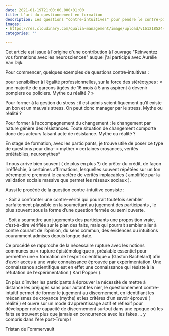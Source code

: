 ```yaml
---
date: 2021-01-19T21:00:00.000+01:00
title: L'art du questionnement en formation
description: Les questions "contre-intuitives" pour pendre le contre-pied de nos croyances.
images:
- https://res.cloudinary.com/qualia-management/image/upload/v1612185244/tdf/neurosciences_ebm4lk.png
categories: ''

---
```

Cet article est issue à l'origine d'une contribution à l'ouvrage "Réinventez vos formations avec les neurosciences" auquel j'ai participé avec Aurélie Van Dijk.

Pour commencer, quelques exemples de questions contre-intuitives : 

pour sensibiliser à l’égalité professionnelles, sur la force des stéréotypes : « une majorité de garçons âgées de 16 mois à 5 ans aspirent à devenir pompiers ou policiers. Mythe ou réalité ? »

Pour former à la gestion du stress : il est admis scientifiquement qu’il existe un bon et un mauvais stress. On peut donc manager par le stress. Mythe ou réalité ?

Pour former à l’accompagnement du changement : le changement par nature génère des résistances. Toute situation de changement comporte donc des acteurs faisant acte de résistance. Mythe ou réalité ?

En stage de formation, avec les participants, je trouve utile de poser ce type de questions pour dina- « myther » certaines croyances, vérités préétablies, neuromythes*

Il nous arrive bien souvent ( de plus en plus ?) de prêter du crédit, de façon irréfléchie, à certaines affirmations, lesquelles souvent répétées sur un ton péremptoire prennent le caractère de vérités implacables ( amplifiée par la validation sociale massive que permet les réseaux sociaux ).

Aussi le procédé de la question contre-intuitive consiste :

\- Soit à confronter une contre-vérité qui pourrait toutefois sembler parfaitement plausible en la soumettant au jugement des participants , le plus souvent sous la forme d’une question fermée ou semi ouverte.

\- Soit à soumettre aux jugements des participants une proposition vraie, c’est-à-dire vérifiée sur le plan des faits, mais qui pourrait sembler aller à contre courant de l’opinion, du sens commun, des évidences ou intuitions couramment admises depuis longue date.

Ce procédé se rapproche de la nécessaire rupture avec les notions communes ou « rupture épistémologique », préalable essentiel pour permettre une « formation de l’esprit scientifique » (Gaston Bachelard) afin d’avoir accès à une vraie connaissance éprouvée par expérimentation. Une connaissance scientifique est en effet une connaissance qui résiste à la réfutation de l’expérimentation ( Karl Popper ).

En plus d’inviter les participants à éprouver la nécessité de mettre à distance les préjugés sans pour autant les nier, le questionnement contre-intuitif permet de former le jugement au discernement, en identifiant les mécanismes de croyance (mythe) et les critères d’un savoir éprouvé ( réalité ) et ouvre sur un mode d’apprentissage actif et réflexif pour développer notre capacité de discernement surtout dans une époque où les faits se trouvent plus que jamais en concurrence avec les fakes ... y compris dans l'ère post-Trump !

Tristan de Fommervault